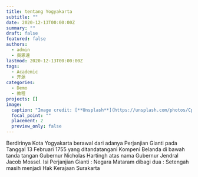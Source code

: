 ```yaml
---
title: tentang Yogyakarta
subtitle: ""
date: 2020-12-13T00:00:00Z
summary: ""
draft: false
featured: false
authors:
  - admin
  - 吳恩達
lastmod: 2020-12-13T00:00:00Z
tags:
  - Academic
  - 开源
categories:
  - Demo
  - 教程
projects: []
image:
  caption: "Image credit: [**Unsplash**](https://unsplash.com/photos/CpkOjOcXdUY)"
  focal_point: ""
  placement: 2
  preview_only: false
---
```

<!--StartFragment-->

Berdirinya Kota Yogyakarta berawal dari adanya Perjanjian Gianti pada Tanggal 13 Februari 1755 yang ditandatangani Kompeni Belanda di bawah tanda tangan Gubernur Nicholas Hartingh atas nama Gubernur Jendral Jacob Mossel. Isi Perjanjian Gianti : Negara Mataram dibagi dua : Setengah masih menjadi Hak Kerajaan Surakarta

<!--EndFragment-->